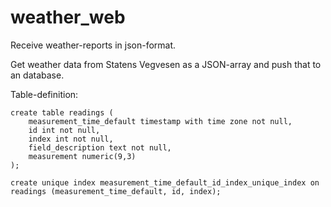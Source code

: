 # weather_web
Receive weather-reports in json-format.

Get weather data from Statens Vegvesen as a JSON-array and push that to an database.

Table-definition:

```
create table readings (
    measurement_time_default timestamp with time zone not null,
    id int not null,
    index int not null,
    field_description text not null,
    measurement numeric(9,3)
);

create unique index measurement_time_default_id_index_unique_index on readings (measurement_time_default, id, index);
```